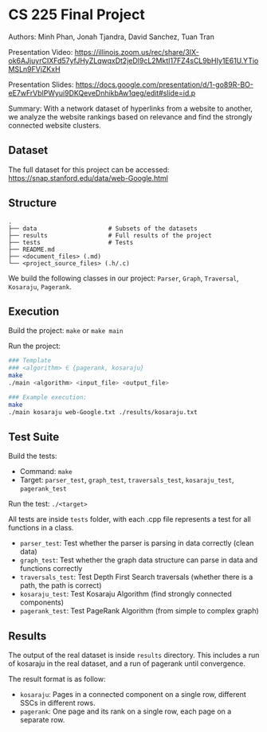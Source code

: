 # CS 225 Final Project
Authors: Minh Phan, Jonah Tjandra, David Sanchez, Tuan Tran

Presentation Video: https://illinois.zoom.us/rec/share/3lX-ok6AJjuyrCIXFd57yfJHyZLqwqxDt2jeDl9cL2MktI17FZ4sCL9bHIy1E61U.YTioMSLn9FVjZKxH

Presentation Slides: https://docs.google.com/presentation/d/1-go89R-BO-eE7wFrVblPWyui9DKQeveDnhikbAw1qeg/edit#slide=id.p

Summary: With a network dataset of hyperlinks from a website to another, we analyze the website rankings based on relevance and find the strongly connected website clusters.

## Dataset
The full dataset for this project can be accessed: https://snap.stanford.edu/data/web-Google.html

## Structure
```
.
├── data                    # Subsets of the datasets
├── results                 # Full results of the project 
├── tests                   # Tests
├── README.md
├── <document_files> (.md)
└── <project_source_files> (.h/.c)
```

We build the following classes in our project: ```Parser```, ```Graph```, ```Traversal```, ```Kosaraju```, ```Pagerank```.

## Execution
Build the project: ```make``` or ```make main```

Run the project: 
```bash
### Template
### <algorithm> ∈ {pagerank, kosaraju}
make
./main <algorithm> <input_file> <output_file>

### Example execution:
make
./main kosaraju web-Google.txt ./results/kosaraju.txt
```

## Test Suite
Build the tests:
- Command: ```make```
- Target: ```parser_test```, ```graph_test```, ```traversals_test```, ```kosaraju_test```, ```pagerank_test```

Run the test: ```./<target>```

All tests are inside ```tests``` folder, with each .cpp file represents a test for all functions in a class.
- ```parser_test```: Test whether the parser is parsing in data correctly (clean data)
- ```graph_test```: Test whether the graph data structure can parse in data and functions correctly
- ```traversals_test```: Test Depth First Search traversals (whether there is a path, the path is correct)
- ```kosaraju_test```: Test Kosaraju Algorithm (find strongly connected components)
- ```pagerank_test```: Test PageRank Algorithm (from simple to complex graph)

## Results
The output of the real dataset is inside ```results``` directory. This includes a run of kosaraju in the real dataset, and a run of pagerank until convergence.

The result format is as follow:
- ```kosaraju```: Pages in a connected component on a single row, different SSCs in different rows.
- ```pagerank```: One page and its rank on a single row, each page on a separate row.
